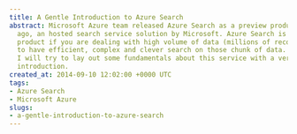 ```yaml
---
title: A Gentle Introduction to Azure Search
abstract: Microsoft Azure team released Azure Search as a preview product a few days
  ago, an hosted search service solution by Microsoft. Azure Search is a suitable
  product if you are dealing with high volume of data (millions of records) and want
  to have efficient, complex and clever search on those chunk of data. In this post,
  I will try to lay out some fundamentals about this service with a very high level
  introduction.
created_at: 2014-09-10 12:02:00 +0000 UTC
tags:
- Azure Search
- Microsoft Azure
slugs:
- a-gentle-introduction-to-azure-search
---
```

